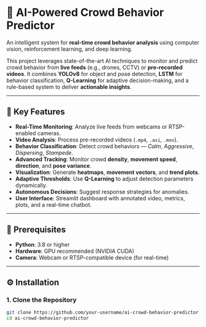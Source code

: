 # 🧠 AI-Powered Crowd Behavior Predictor

An intelligent system for **real-time crowd behavior analysis** using computer vision, reinforcement learning, and deep learning.

This project leverages state-of-the-art AI techniques to monitor and predict crowd behavior from **live feeds** (e.g., drones, CCTV) or **pre-recorded videos**. It combines **YOLOv8** for object and pose detection, **LSTM** for behavior classification, **Q-Learning** for adaptive decision-making, and a rule-based system to deliver **actionable insights**.

---

## 🚀 Key Features

- **Real-Time Monitoring**: Analyze live feeds from webcams or RTSP-enabled cameras.
- **Video Analysis**: Process pre-recorded videos (`.mp4`, `.avi`, `.mov`).
- **Behavior Classification**: Detect crowd behaviors — _Calm_, _Aggressive_, _Dispersing_, _Stampede_.
- **Advanced Tracking**: Monitor crowd **density**, **movement speed**, **direction**, and **pose variance**.
- **Visualization**: Generate **heatmaps**, **movement vectors**, and **trend plots**.
- **Adaptive Thresholds**: Use **Q-Learning** to adjust detection parameters dynamically.
- **Autonomous Decisions**: Suggest response strategies for anomalies.
- **User Interface**: Streamlit dashboard with annotated video, metrics, plots, and a real-time chatbot.

---

## 🧰 Prerequisites

- **Python**: 3.8 or higher
- **Hardware**: GPU recommended (NVIDIA CUDA)
- **Camera**: Webcam or RTSP-compatible device (for real-time)

---

## ⚙️ Installation

### 1. Clone the Repository
```bash
git clone https://github.com/your-username/ai-crowd-behavior-predictor.git
cd ai-crowd-behavior-predictor
